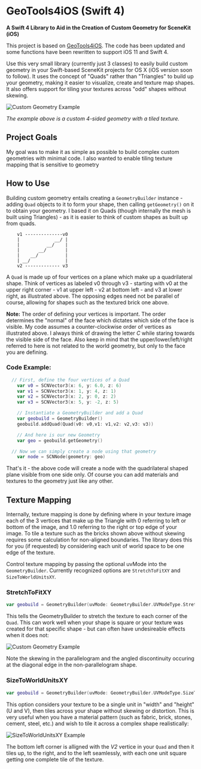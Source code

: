 # GeoTools4iOS (Swift 4)

**A Swift 4 Library to Aid in the Creation of Custom Geometry for SceneKit (iOS)**

This project is based on [GeoTools4iOS](https://github.com/bluejava/GeoTools4iOS). The code has been updated and some functions have been rewritten to support iOS 11 and Swift 4.

Use this very small library (currently just 3 classes) to easily build custom geometry in your Swift-based SceneKit projects for OS X (iOS version soon to follow). It uses the concept of "Quads" rather than "Triangles" to build up your geometry, making it easier to visualize, create and texture map shapes.  It also offers support for tiling your textures across "odd" shapes without skewing.

![Custom Geometry Example](https://github.com/evgeniybokhan/GeoTools4iOS-Swift-4-/blob/master/Media/Custom%20Geometry%20Example1.jpg "Custom Geometry Example")

*The example above is a custom 4-sided geometry with a tiled texture.*

## Project Goals

My goal was to make it as simple as possible to build complex custom geometries with minimal code. I also wanted to enable tiling texture mapping that is sensitive to geometry

## How to Use
Building custom geometry entails creating a `GeometryBuilder` instance - adding `Quad` objects to it to form your shape, then calling `getGeometry()` on it to obtain your geometry. I based it on Quads (though internally the mesh is built using Triangles) - as it is easier to think of custom shapes as built up from quads.

```
    v1 --------------v0
    |             __/ |
    |          __/    |
    |       __/       |
    |    __/          |
    | __/             |
    v2 ------------- v3
```

A `Quad` is made up of four vertices on a plane which make up a quadrilateral shape.  Think of vertices as labeled v0 through v3 - starting with v0 at the upper right corner - v1 at upper left - v2 at bottom left - and v3 at lower right, as illustrated above. The opposing edges need not be parallel of course, allowing for shapes such as the textured brick one above.

**Note:** The order of defining your vertices is important. The order determines the "normal" of the face which dictates which side of the face is visible.  My code assumes a counter-clockwise order of vertices as illustrated above. I always think of drawing the letter *C* while staring towards the visible side of the face. Also keep in mind that the upper/lower/left/right referred to here is not related to the world geometry, but only to the face you are defining.

### Code Example:

```Swift
  // First, define the four vertices of a Quad
	var v0 = SCNVector3(x: 6, y: 6.0, z: 6)
	var v1 = SCNVector3(x: 1, y: 4, z: 1)
	var v2 = SCNVector3(x: 2, y: 0, z: 2)
	var v3 = SCNVector3(x: 5, y: -2, z: 5)

	// Instantiate a GeometryBuilder and add a Quad
	var geobuild = GeometryBuilder()
	geobuild.addQuad(Quad(v0: v0,v1: v1,v2: v2,v3: v3))

	// And here is our new Geometry
	var geo = geobuild.getGeometry()

  // Now we can simply create a node using that geometry
	var node = SCNNode(geometry: geo)
```

That's it - the above code will create a node with the quadrilateral shaped plane visible from one side only.  Of course you can add materials and textures to the geometry just like any other.

## Texture Mapping
Internally, texture mapping is done by defining where in your texture image each of the 3 vertices that make up the Triangle with 0 referring to left or bottom of the image, and 1.0 referring to the right or top edge of your image. To tile a texture such as the bricks shown above without skewing requires some calculation for non-aligned boundaries. The library does this for you (if requested) by considering each unit of world space to be one edge of the texture.

Control texture mapping by passing the optional uvMode into the `GeometryBuilder`. Currently recognized options are `StretchToFitXY` and `SizeToWorldUnitsXY`.

### StretchToFitXY

```Swift
var geobuild = GeometryBuilder(uvMode: GeometryBuilder.UVModeType.StretchToFitXY)
```

This tells the GeometryBuilder to stretch the texture to each corner of the `Quad`. This can work well when your shape is square or your texture was created for that specific shape - but can often have undesireable effects when it does not:

![Custom Geometry Example](https://github.com/evgeniybokhan/GeoTools4iOS-Swift-4-/blob/master/Media/Custom%20Geometry%20Example2.jpg "Custom Geometry Example")

Note the skewing in the parallelogram and the angled discontinuity occuring at the diagonal edge in the non-parallelogram shape.

### SizeToWorldUnitsXY

```Swift
var geobuild = GeometryBuilder(uvMode: GeometryBuilder.UVModeType.SizeToWorldUnitsXY)
```

This option considers your texture to be a single unit in "width" and "height" (U and V), then tiles across your shape without skewing or distortion. This is very useful when you have a material pattern (such as fabric, brick, stones, cement, steel, etc.) and wish to tile it across a complex shape realistically:

![SizeToWorldUnitsXY Example](https://github.com/evgeniybokhan/GeoTools4iOS-Swift-4-/blob/master/Media/SizeToWorldUnitsXY.jpg "SizeToWorldUnitsXY Example")

The bottom left corner is alligned with the *V2* vertice in your `Quad` and then it tiles up, to the right, and to the left seamlessly, with each one unit square getting one complete tile of the texture.
